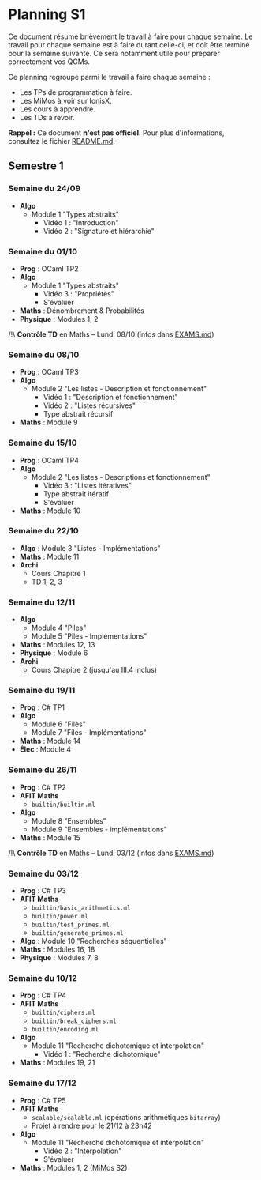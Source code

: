 # Planning S1

Ce document résume brièvement le travail à faire pour chaque semaine.
Le travail pour chaque semaine est à faire durant celle-ci, et doit être terminé pour la semaine suivante. Ce sera notamment utile pour préparer correctement vos QCMs.

Ce planning regroupe parmi le travail à faire chaque semaine :
- Les TPs de programmation à faire.
- Les MiMos à voir sur IonisX.
- Les cours à apprendre.
- Les TDs à revoir.

**Rappel :** Ce document **n'est pas officiel**.
Pour plus d'informations, consultez le fichier [README.md](../../README.md).


## Semestre 1

### Semaine du 24/09

- **Algo**
	- Module 1 "Types abstraits"
		- Vidéo 1 : "Introduction"
		- Vidéo 2 : "Signature et hiérarchie"

### Semaine du 01/10

- **Prog** : OCaml TP2
- **Algo**
	- Module 1 "Types abstraits"
		- Vidéo 3 : "Propriétés"
		- S'évaluer
- **Maths** : Dénombrement & Probabilités
- **Physique** : Modules 1, 2

/!\ **Contrôle TD** en Maths – Lundi 08/10 (infos dans [EXAMS.md](EXAMS.md))

### Semaine du 08/10

- **Prog** : OCaml TP3
- **Algo**
	- Module 2 "Les listes - Description et fonctionnement"
		- Vidéo 1 : "Description et fonctionnement"
		- Vidéo 2 : "Listes récursives"
		- Type abstrait récursif
- **Maths** : Module 9


### Semaine du 15/10

- **Prog** : OCaml TP4
- **Algo**
	- Module 2 "Les listes - Descriptions et fonctionnement"
		- Vidéo 3 : "Listes itératives"
		- Type abstrait itératif
		- S'évaluer
- **Maths** : Module 10

### Semaine du 22/10

- **Algo** : Module 3 "Listes - Implémentations"
- **Maths** : Module 11
- **Archi**
	- Cours Chapitre 1
	- TD 1, 2, 3

### Semaine du 12/11

- **Algo**
	- Module 4 "Piles"
	- Module 5 "Piles - Implémentations"
- **Maths** : Modules 12, 13
- **Physique** : Module 6
- **Archi**
	- Cours Chapitre 2 (jusqu'au III.4 inclus)

### Semaine du 19/11

- **Prog** : C# TP1
- **Algo**
	- Module 6 "Files"
	- Module 7 "Files - Implémentations"
- **Maths** : Module 14
- **Élec** : Module 4

### Semaine du 26/11

- **Prog** : C# TP2
- **AFIT Maths**
	- `builtin/builtin.ml`
- **Algo**
	- Module 8 "Ensembles"
	- Module 9 "Ensembles - implémentations"
- **Maths** : Module 15

/!\ **Contrôle TD** en Maths – Lundi 03/12 (infos dans [EXAMS.md](EXAMS.md))

### Semaine du 03/12

- **Prog** : C# TP3
- **AFIT Maths**
	- `builtin/basic_arithmetics.ml`
	- `builtin/power.ml`
	- `builtin/test_primes.ml`
	- `builtin/generate_primes.ml`
- **Algo** : Module 10 "Recherches séquentielles"
- **Maths** : Modules 16, 18
- **Physique** : Modules 7, 8

### Semaine du 10/12

- **Prog** : C# TP4
- **AFIT Maths**
	- `builtin/ciphers.ml`
	- `builtin/break_ciphers.ml`
	- `builtin/encoding.ml`
- **Algo**
	- Module 11 "Recherche dichotomique et interpolation"
		- Vidéo 1 : "Recherche dichotomique"
- **Maths** : Modules 19, 21

### Semaine du 17/12

- **Prog** : C# TP5
- **AFIT Maths**
	- `scalable/scalable.ml` (opérations arithmétiques `bitarray`)
	- Projet à rendre pour le 21/12 à 23h42
- **Algo**
	- Module 11 "Recherche dichotomique et interpolation"
		- Vidéo 2 : "Interpolation"
		- S'évaluer
- **Maths** : Modules 1, 2 (MiMos S2)
